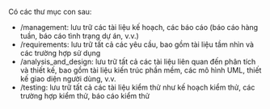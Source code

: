 Có các thư mục con sau:
- /management: lưu trữ các tài liệu kế hoạch, các báo cáo (báo cáo hàng
tuần, báo cáo tình trạng dự án, v.v.)
- /requirements: lưu trữ tất cả các yêu cầu, bao gồm tài liệu tầm nhìn và các
trường hợp sử dụng
- /analysis_and_design: lưu trữ tất cả các tài liệu liên quan đến phân tích và
thiết kế, bao gồm tài liệu kiến trúc phần mềm, các mô hình UML, thiết kế
giao diện người dùng, v.v.
- /testing: lưu trữ tất cả các tài liệu kiểm thử như kế hoạch kiểm thử, các
trường hợp kiểm thử, báo cáo kiểm thử
